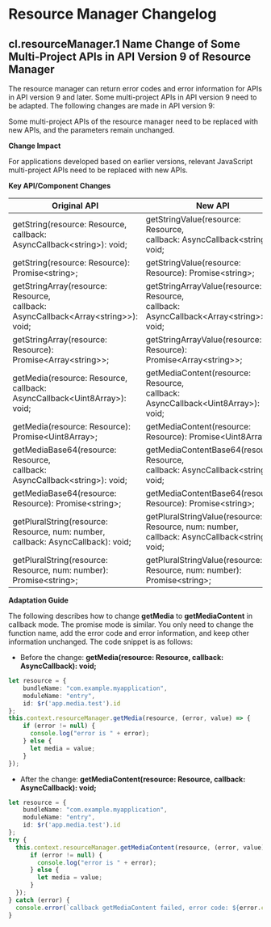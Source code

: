 # Resource Manager Changelog

## cl.resourceManager.1 Name Change of Some Multi-Project APIs in API Version 9 of Resource Manager

The resource manager can return error codes and error information for APIs in API version 9 and later. Some multi-project APIs in API version 9 need to be adapted. The following changes are made in API version 9:

Some multi-project APIs of the resource manager need to be replaced with new APIs, and the parameters remain unchanged.

**Change Impact**

For applications developed based on earlier versions, relevant JavaScript multi-project APIs need to be replaced with new APIs.

**Key API/Component Changes**

| **Original API**                           | **New API**|
| ----------------                         | ------------ |
| getString(resource: Resource, <br>callback: AsyncCallback\<string>): void;   | getStringValue(resource: Resource, <br>callback: AsyncCallback\<string>): void;       |
| getString(resource: Resource): Promise\<string>;   | getStringValue(resource: Resource): Promise\<string>;       |
| getStringArray(resource: Resource, <br>callback: AsyncCallback\<Array\<string>>): void;    | getStringArrayValue(resource: Resource, <br>callback: AsyncCallback\<Array\<string>>): void;       |
| getStringArray(resource: Resource): Promise\<Array\<string>>;    | getStringArrayValue(resource: Resource): Promise\<Array\<string>>;       |
| getMedia(resource: Resource, <br>callback: AsyncCallback\<Uint8Array>): void;    | getMediaContent(resource: Resource, <br>callback: AsyncCallback\<Uint8Array>): void;       |
| getMedia(resource: Resource): Promise\<Uint8Array>;   | getMediaContent(resource: Resource): Promise\<Uint8Array>;       |
| getMediaBase64(resource: Resource, <br>callback: AsyncCallback\<string>): void;   | getMediaContentBase64(resource: Resource, <br>callback: AsyncCallback\<string>): void;       |
| getMediaBase64(resource: Resource): Promise\<string>;  | getMediaContentBase64(resource: Resource): Promise\<string>;       |
| getPluralString(resource: Resource, num: number, <br>callback: AsyncCallback<string>): void;   | getPluralStringValue(resource: Resource, num: number, <br>callback: AsyncCallback\<string>): void;       |
| getPluralString(resource: Resource, num: number): Promise\<string>;   | getPluralStringValue(resource: Resource, num: number): Promise\<string>;       |

**Adaptation Guide**

The following describes how to change **getMedia** to **getMediaContent** in callback mode. The promise mode is similar. You only need to change the function name, add the error code and error information, and keep other information unchanged. The code snippet is as follows:

- Before the change: **getMedia(resource: Resource, callback: AsyncCallback<Uint8Array>): void;**
```ts
let resource = {
    bundleName: "com.example.myapplication",
    moduleName: "entry",
    id: $r('app.media.test').id
};
this.context.resourceManager.getMedia(resource, (error, value) => {
    if (error != null) {
      console.log("error is " + error);
    } else {
      let media = value;
    }
});
```

- After the change: **getMediaContent(resource: Resource, callback: AsyncCallback<Uint8Array>): void;**
```ts
let resource = {
    bundleName: "com.example.myapplication",
    moduleName: "entry",
    id: $r('app.media.test').id
};
try {
  this.context.resourceManager.getMediaContent(resource, (error, value) => {
      if (error != null) {
        console.log("error is " + error);
      } else {
        let media = value;
      }
  });
} catch (error) {
  console.error(`callback getMediaContent failed, error code: ${error.code}, message: ${error.message}.`)
}
```
